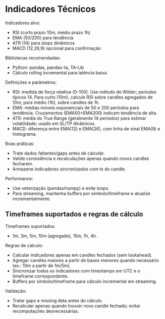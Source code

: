 # Indicadores Técnicos

Indicadores alvo:
- RSI (curto prazo 10m, médio prazo 1h)
- EMA (50/200) para tendência
- ATR (14) para stops dinâmicos
- MACD (12,26,9) opcional para confirmação

Bibliotecas recomendadas:
- Python: pandas, pandas-ta, TA-Lib
- Cálculo rolling incremental para latência baixa.

Definições e parâmetros:
- RSI: medida de força relativa (0–100). Use método de Wilder; períodos típicos 14. Para curto (10m), calcule RSI sobre candles agregados de 10m; para médio (1h), sobre candles de 1h.
- EMA: médias móveis exponenciais de 50 e 200 períodos para tendência. Cruzamentos (EMA50>EMA200) indicam tendência de alta.
- ATR: média do True Range (geralmente 14 períodos) para estimar volatilidade; usado em SL/TP dinâmicos.
- MACD: diferença entre EMA(12) e EMA(26), com linha de sinal EMA(9) e histograma.

Boas práticas:
- Trate dados faltantes/gaps antes de calcular.
- Valide consistência e recalculações apenas quando novos candles fecharem.
- Armazene indicadores sincronizados com ts do candle.

Performance:
- Use vetorização (pandas/numpy) e evite loops.
- Para streaming, mantenha buffers por símbolo/timeframe e atualize incrementalmente.

## Timeframes suportados e regras de cálculo

Timeframes suportados:
- 1m, 3m, 5m, 10m (agregado), 15m, 1h, 4h.

Regras de cálculo:
- Calcular indicadores apenas em candles fechados (sem lookahead).
- Agregar candles maiores a partir de bases menores quando necessário (ex.: 10m a partir de 1m/5m).
- Sincronizar todos os indicadores com timestamps em UTC e o timeframe correspondente.
- Buffers por símbolo/timeframe para cálculo incremental em streaming.

Validação:
- Tratar gaps e missing data antes do cálculo.
- Recalcular apenas quando houver novo candle fechado; evitar recomputações desnecessárias.